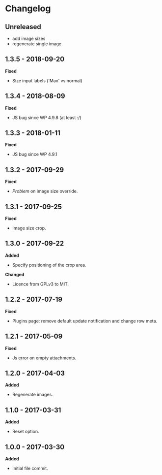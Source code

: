 # Changelog

## Unreleased

* add image sizes
* regenerate single image

## 1.3.5 - 2018-09-20
**Fixed**

* Size input labels ('Max' vs normal)

## 1.3.4 - 2018-08-09
**Fixed**

* JS bug since WP 4.9.8 (at least :/)

## 1.3.3 - 2018-01-11
**Fixed**

* JS bug since WP 4.9.1

## 1.3.2 - 2017-09-29
**Fixed**

* _Problem_ on image size override.

## 1.3.1 - 2017-09-25
**Fixed**

* Image size crop.

## 1.3.0 - 2017-09-22
**Added**

* Specify positioning of the crop area.

**Changed**

* Licence from GPLv3 to MIT.

## 1.2.2 - 2017-07-19
**Fixed**

* Plugins page: remove default update notification and change row meta.

## 1.2.1 - 2017-05-09
**Fixed**

* Js error on empty attachments.

## 1.2.0 - 2017-04-03
**Added**

* Regenerate images.

## 1.1.0 - 2017-03-31
**Added**

* Reset option.

## 1.0.0 - 2017-03-30
**Added**

* Initial file commit.
